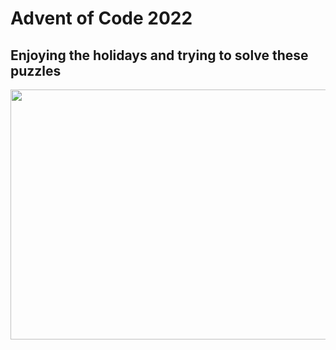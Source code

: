 # Advent of Code 2022

## Enjoying the holidays and trying to solve these puzzles
<img src="https://media.giphy.com/media/K61XxozApkEKc/giphy.gif" width="700" height="400"/>
